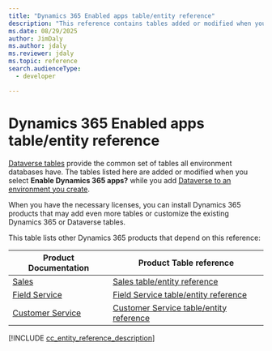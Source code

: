 ```yaml
---
title: "Dynamics 365 Enabled apps table/entity reference"
description: "This reference contains tables added or modified when you enable Dynamics 365 apps while adding Dataverse to an environment you create"
ms.date: 08/29/2025
author: JimDaly
ms.author: jdaly
ms.reviewer: jdaly
ms.topic: reference
search.audienceType: 
  - developer

---
```

# Dynamics 365 Enabled apps table/entity reference

[Dataverse tables](/power-apps/developer/data-platform/reference/about-entity-reference) provide the common set of tables all environment databases have. The tables listed here are added or modified when you select **Enable Dynamics 365 apps?** while you add [Dataverse to an environment you create](/power-platform/admin/create-environment#create-an-environment-with-a-database).

When you have the necessary licenses, you can install Dynamics 365 products that may add even more tables or customize the existing Dynamics 365 or Dataverse tables.

This table lists other Dynamics 365 products that depend on this reference:

|Product Documentation |Product Table reference|
|---------|---------|
|[Sales](/dynamics365/sales/)|[Sales table/entity reference](../../sales/developer/about-entity-reference.md)|
|[Field Service](/dynamics365/field-service/)|[Field Service table/entity reference](../../field-service/developer/reference/about-entity-reference.md)|
|[Customer Service](/dynamics365/customer-service/)|[Customer Service table/entity reference](../../customer-service/develop/reference/about-entity-reference.md)| 


[!INCLUDE [cc_entity_reference_description](includes/cc_entity_reference_description.md)]